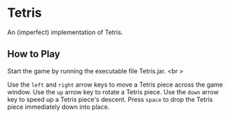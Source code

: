 # Tetris
An (imperfect) implementation of Tetris.

## How to Play
Start the game by running the executable file Tetris.jar. <br \> 

Use the `left` and `right` arrow keys to move a Tetris piece across the game window. Use the `up` arrow key to rotate a Tetris piece. Use the `down` arrow key to speed up a Tetris piece's descent. Press `space` to drop the Tetris piece immediately down into place.
